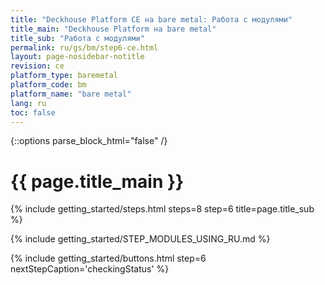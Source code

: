 ```yaml
---
title: "Deckhouse Platform CE на bare metal: Работа с модулями"
title_main: "Deckhouse Platform на bare metal"
title_sub: "Работа с модулями"
permalink: ru/gs/bm/step6-ce.html
layout: page-nosidebar-notitle
revision: ce
platform_type: baremetal
platform_code: bm
platform_name: "bare metal"
lang: ru
toc: false
---
```


<link rel="stylesheet" type="text/css" href='{{ assets["getting-started.css"].digest_path }}' />

{::options parse_block_html="false" /}

<h1 class="docs__title">{{ page.title_main }}</h1>
{% include getting_started/steps.html steps=8 step=6 title=page.title_sub %}

{% include getting_started/STEP_MODULES_USING_RU.md %}

{% include getting_started/buttons.html step=6 nextStepCaption='checkingStatus' %}
